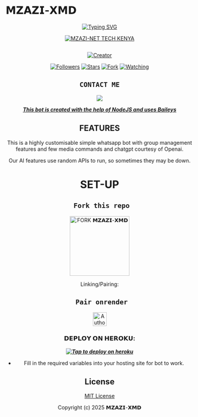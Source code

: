 
# 𝗠𝗭𝗔𝗭𝗜-𝗫𝗠𝗗
<div align="center">
<a href="https://git.io/typing-svg"><img src="https://readme-typing-svg.demolab.com?font=Black+Ops+One&size=50&pause=1000&color=1BAFBAFF&center=true&width=910&height=100&lines=THIS  IS+MZAZI-XMD;MULTI+DEVICE+WHATSAPP+BOT;CREATED+BY+MZAZI;PUBLIC+RELEASED; ...;TEAM MZAZI-XMD." alt="Typing SVG" /></a>
  </p>
  
<p align="center">

[![MZAZI-NET TECH KENYA](https://github.com/TeddyDommie.png?lenght=50width=50)](https://github.com/TeddyDommie)
</p>
<p align="center">
  <a href="#"><img src="http://readme-typing-svg.herokuapp.com?color=d1fa02&center=true&vCenter=true&multiline=false&lines=MZAZI+WHATSAPP+BOT" alt="">
</p>
<p align="center">
<a href="#"><img title="Creator" src="https://img.shields.io/badge/Creator-𝗠𝗭𝗔𝗭𝗜-blue.svg?style=for-the-badge&logo=github"></a>
</p>
<p align="center">
<a href="https://github.com/TeddyDommie?tab=followers"><img title="Followers" src="https://img.shields.io/github/followers/TeddyDommie?label=Followers&style=social"></a>
<a href="https://github.com/TeddyDommie/MZAZI-XMD/stargazers/"><img title="Stars" src="https://img.shields.io/github/stars/TeddyDommie/MZAZI-XMD?&style=social"></a>
<a href="https://github.com/TeddyDommie/MZAZI-XMD/network/members"><img title="Fork" src="https://img.shields.io/github/forks/TeddyDommie/MZAZI-XMD?style=social"></a>
<a href="https://github.com/TeddyDommie/MZAZI-XMD/watchers"><img title="Watching" src="https://img.shields.io/github/watchers/TeddyDommie/MZAZI-XMD?label=Watching&style=social"></a>
</p>
 

## ```CONTACT ME```

<p align="center">

<a href="https://api.whatsapp.com/send?phone=254741388986&text=Hello+𝗠𝗭𝗔𝗭𝗜"><img src="https://img.shields.io/badge/Contact 𝗠𝗭𝗔𝗭𝗜༆-25D366?style=for-the-badge&logo=whatsapp&logoColor=white" />


***This bot is created with the help of NodeJS and uses [Baileys](https://github.com/whiskeysockets/Baileys)***

## FEATURES
This is a highly customisable simple whatsapp bot with group management features and few media commands and chatgpt courtesy of Openai.

Our AI features use random APIs to run, so sometimes they may be down.

# SET-UP

## ` Fork this repo`
<p align="centre">
<a href="https://github.com/TeddyDommie/MZAZI-XMD/fork"><img src="https://img.shields.io/badge/Fork%20Create-purple?style=for-the-badge&logo=github" alt="FORK 𝗠𝗭𝗔𝗭𝗜-𝗫𝗠𝗗" width="160"></a>
<p/>
  
Linking/Pairing:
## ` Pair onrender`
<p align="centre">
<a href="https://mzazi-xmd-session-1.onrender.com"><img height= "37" title="Author" src="https://img.shields.io/badge/Session-pink?style=for-the-badge&logo=render"></a>
<p/>
            

###  𝗗𝗘𝗣𝗟𝗢𝗬 𝗢𝗡 𝗛𝗘𝗥𝗢𝗞𝗨:


 ***[![Tap to deploy on heroku](https://www.herokucdn.com/deploy/button.svg)](https://dashboard.heroku.com/new?button-url=https://github.com/TeddyDommie/MZAZI-XMD&template=https://github.com/TeddyDommie/MZAZI-XMD.git)***
 

    

- Fill in the required variables into your hosting site for bot to work.
 </h2>
     

    
 





## License

[MIT License](https://github.com/TeddyDommie/MZAZI-XMD/blob/main/LICENSE)

Copyright (c) 2025 𝗠𝗭𝗔𝗭𝗜-𝗫𝗠𝗗 

